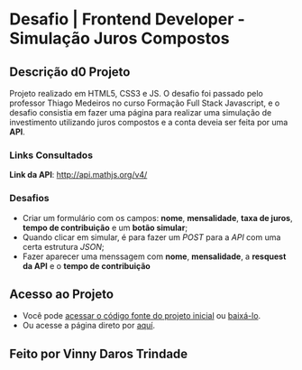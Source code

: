# Desafio | Frontend Developer - Simulação Juros Compostos

## Descrição d0 Projeto
 Projeto realizado em HTML5, CSS3 e JS. O desafio foi passado pelo professor Thiago Medeiros no curso Formação Full Stack Javascript, e o desafio consistia em fazer uma página para realizar uma simulação de investimento utilizando juros compostos e a conta deveia ser feita por uma **API**.

 ### Links Consultados

**Link da API**: http://api.mathjs.org/v4/

### Desafios

- Criar um formulário com os campos: **nome**, **mensalidade**, **taxa de juros**, **tempo de contribuição** e um **botão simular**;
- Quando clicar em simular, é para fazer um *POST* para a *API* com uma certa estrutura *JSON*;
- Fazer aparecer uma menssagem com **nome**, **mensalidade**, a **resquest da API** e o **tempo de contribuição**

## Acesso ao Projeto

- Você pode [acessar o código fonte do projeto inicial](https://github.com/vinnydarostrindad/projeto-juroscompostos/tree/main) ou [baixá-lo](https://github.com/vinnydarostrindad/projeto-juroscompostos/archive/refs/heads/main.zip).
- Ou acesse a página direto por [aquí](https://bit.ly/projetojuroscompostos-vinnydaros).

## Feito por Vinny Daros Trindade